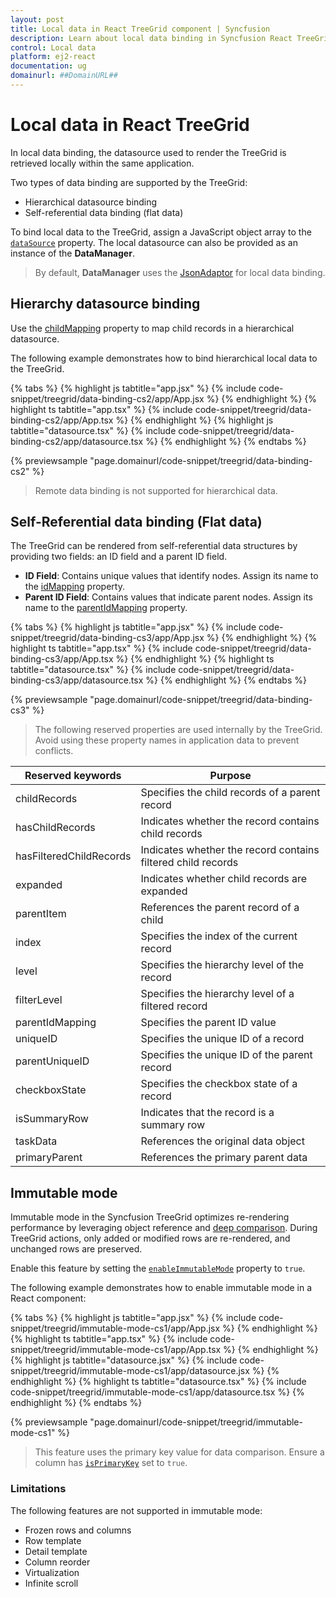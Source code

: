 ```yaml
---
layout: post
title: Local data in React TreeGrid component | Syncfusion
description: Learn about local data binding in Syncfusion React TreeGrid component of Syncfusion Essential JS 2 and more.
control: Local data 
platform: ej2-react
documentation: ug
domainurl: ##DomainURL##
---
```


# Local data in React TreeGrid 

In local data binding, the datasource used to render the TreeGrid is retrieved locally within the same application.

Two types of data binding are supported by the TreeGrid:

* Hierarchical datasource binding
* Self-referential data binding (flat data)

To bind local data to the TreeGrid, assign a JavaScript object array to the [`dataSource`](https://ej2.syncfusion.com/react/documentation/api/treegrid/#datasource) property. The local datasource can also be provided as an instance of the **DataManager**.

> By default, **DataManager** uses the [JsonAdaptor](https://ej2.syncfusion.com/documentation/data/adaptors/#json-adaptor/) for local data binding.

## Hierarchy datasource binding

Use the [childMapping](https://ej2.syncfusion.com/react/documentation/api/treegrid/#childmapping) property to map child records in a hierarchical datasource.

The following example demonstrates how to bind hierarchical local data to the TreeGrid.

{% tabs %}
{% highlight js tabtitle="app.jsx" %}
{% include code-snippet/treegrid/data-binding-cs2/app/App.jsx %}
{% endhighlight %}
{% highlight ts tabtitle="app.tsx" %}
{% include code-snippet/treegrid/data-binding-cs2/app/App.tsx %}
{% endhighlight %}
{% highlight js tabtitle="datasource.tsx" %}
{% include code-snippet/treegrid/data-binding-cs2/app/datasource.tsx %}
{% endhighlight %}
{% endtabs %}

 {% previewsample "page.domainurl/code-snippet/treegrid/data-binding-cs2" %}

> Remote data binding is not supported for hierarchical data.

## Self-Referential data binding (Flat data)

The TreeGrid can be rendered from self-referential data structures by providing two fields: an ID field and a parent ID field.

* **ID Field**: Contains unique values that identify nodes. Assign its name to the [idMapping](https://ej2.syncfusion.com/react/documentation/api/treegrid/#idmapping) property.
* **Parent ID Field**: Contains values that indicate parent nodes. Assign its name to the [parentIdMapping](https://ej2.syncfusion.com/react/documentation/api/treegrid/#parentidmapping) property.

{% tabs %}
{% highlight js tabtitle="app.jsx" %}
{% include code-snippet/treegrid/data-binding-cs3/app/App.jsx %}
{% endhighlight %}
{% highlight ts tabtitle="app.tsx" %}
{% include code-snippet/treegrid/data-binding-cs3/app/App.tsx %}
{% endhighlight %}
{% highlight ts tabtitle="datasource.tsx" %}
{% include code-snippet/treegrid/data-binding-cs3/app/datasource.tsx %}
{% endhighlight %}
{% endtabs %}

 {% previewsample "page.domainurl/code-snippet/treegrid/data-binding-cs3" %}

> The following reserved properties are used internally by the TreeGrid. Avoid using these property names in application data to prevent conflicts.

Reserved keywords | Purpose
-----|-----
childRecords | Specifies the child records of a parent record
hasChildRecords | Indicates whether the record contains child records
hasFilteredChildRecords | Indicates whether the record contains filtered child records
expanded | Indicates whether child records are expanded
parentItem | References the parent record of a child
index | Specifies the index of the current record
level | Specifies the hierarchy level of the record
filterLevel | Specifies the hierarchy level of a filtered record
parentIdMapping | Specifies the parent ID value
uniqueID | Specifies the unique ID of a record
parentUniqueID | Specifies the unique ID of the parent record
checkboxState | Specifies the checkbox state of a record
isSummaryRow | Indicates that the record is a summary row
taskData | References the original data object
primaryParent | References the primary parent data

## Immutable mode 

Immutable mode in the Syncfusion TreeGrid optimizes re-rendering performance by leveraging object reference and [deep comparison](https://dmitripavlutin.com/how-to-compare-objects-in-javascript/#4-deep-equality). During TreeGrid actions, only added or modified rows are re-rendered, and unchanged rows are preserved.

Enable this feature by setting the [`enableImmutableMode`](https://ej2.syncfusion.com/react/documentation/api/treegrid/#enableimmutablemode) property to `true`.

The following example demonstrates how to enable immutable mode in a React component:

{% tabs %}
{% highlight js tabtitle="app.jsx" %}
{% include code-snippet/treegrid/immutable-mode-cs1/app/App.jsx %}
{% endhighlight %}
{% highlight ts tabtitle="app.tsx" %}
{% include code-snippet/treegrid/immutable-mode-cs1/app/App.tsx %}
{% endhighlight %}
{% highlight js tabtitle="datasource.jsx" %}
{% include code-snippet/treegrid/immutable-mode-cs1/app/datasource.jsx %}
{% endhighlight %}
{% highlight ts tabtitle="datasource.tsx" %}
{% include code-snippet/treegrid/immutable-mode-cs1/app/datasource.tsx %}
{% endhighlight %}
{% endtabs %}

 {% previewsample "page.domainurl/code-snippet/treegrid/immutable-mode-cs1" %}

> This feature uses the primary key value for data comparison. Ensure a column has [`isPrimaryKey`](https://ej2.syncfusion.com/react/documentation/api/treegrid/column/#isprimarykey) set to `true`.

### Limitations

The following features are not supported in immutable mode:

* Frozen rows and columns
* Row template
* Detail template
* Column reorder
* Virtualization
* Infinite scroll